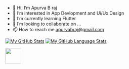 

- 👋 Hi, I’m Apurva B raj
- 👀 I’m interested in App Devlopment and Ui/Ux Design 
- 🌱 I’m currently learning Flutter 
- 💞️ I’m looking to collaborate on ...
- 📫 How to reach me apurvabraj@gmail.com

[![My GitHub Stats](https://github-readme-stats.vercel.app/api/?username=ApurvaGoat88&count_private=true&theme=tokyonight&showicons=true)]()
[![My GitHub Language Stats](https://github-readme-stats.vercel.app/api/top-langs/?username=ApurvaGoat88&langs_count=5&theme=tokyonight)]()



<a href="https://www.instagram.com/__apurva__04/">
  <img height="50" src="https://user-images.githubusercontent.com/46517096/166974368-9798f39f-1f46-499c-b14e-81f0a3f83a06.png"/>
</a>

<!---
ApurvaGoat88/ApurvaGoat88 is a ✨ special ✨ repository because its `README.md` (this file) appears on your GitHub profile.
You can click the Preview link to take a look at your changes.
--->
